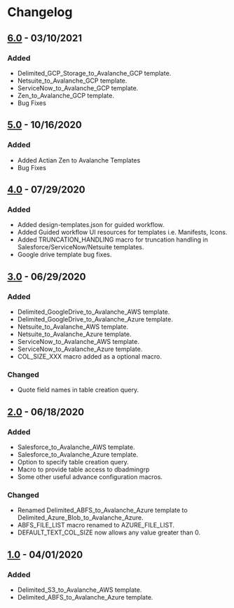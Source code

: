 # Changelog

## [6.0] - 03/10/2021

### Added
- Delimited_GCP_Storage_to_Avalanche_GCP template.
- Netsuite_to_Avalanche_GCP template.
- ServiceNow_to_Avalanche_GCP template.
- Zen_to_Avalanche_GCP template.
- Bug Fixes

## [5.0] - 10/16/2020

### Added
- Added Actian Zen to Avalanche Templates
- Bug Fixes

## [4.0] - 07/29/2020

### Added
- Added design-templates.json for guided workflow.
- Added Guided workflow UI resources for templates i.e. Manifests, Icons.
- Added TRUNCATION_HANDLING macro for truncation handling in Salesforce/ServiceNow/Netsuite templates.
- Google drive template bug fixes.

## [3.0] - 06/29/2020

### Added
- Delimited_GoogleDrive_to_Avalanche_AWS template.
- Delimited_GoogleDrive_to_Avalanche_Azure template.
- Netsuite_to_Avalanche_AWS template.
- Netsuite_to_Avalanche_Azure template.
- ServiceNow_to_Avalanche_AWS template.
- ServiceNow_to_Avalanche_Azure template.
- COL_SIZE_XXX macro added as a optional macro.

### Changed

- Quote field names in table creation query.

## [2.0] - 06/18/2020

### Added

- Salesforce_to_Avalanche_AWS template.
- Salesforce_to_Avalanche_Azure template.
- Option to specify table creation query.
- Macro to provide table access to dbadmingrp
- Some other useful advance configuration macros.

### Changed
- Renamed Delimited_ABFS_to_Avalanche_Azure template to Delimited_Azure_Blob_to_Avalanche_Azure.
- ABFS_FILE_LIST macro renamed to AZURE_FILE_LIST.
- DEFAULT_TEXT_COL_SIZE now allows any value greater than 0.

## [1.0] - 04/01/2020

### Added
- Delimited_S3_to_Avalanche_AWS template.
- Delimited_ABFS_to_Avalanche_Azure template.

[1.0]: Templates/1.0
[2.0]: Templates/2.0
[3.0]: Templates/3.0
[4.0]: Templates/4.0
[5.0]: Templates/5.0
[6.0]: Templates/6.0